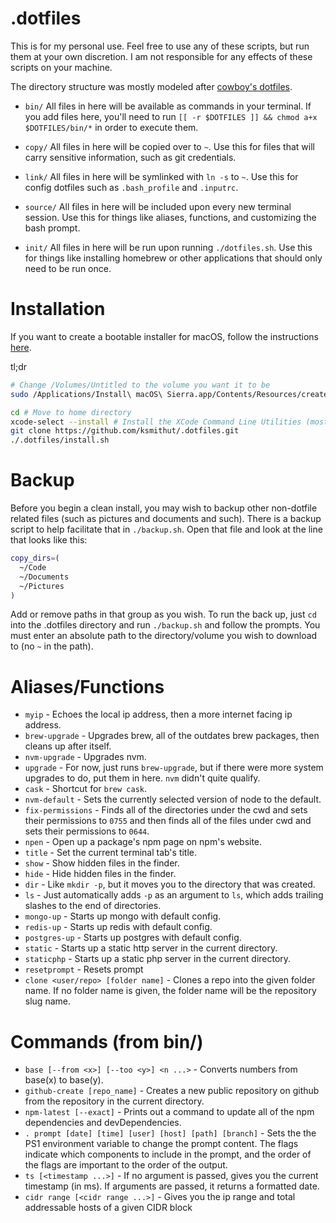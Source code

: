 # .dotfiles

This is for my personal use. Feel free to use any of these scripts, but run them
at your own discretion. I am not responsible for any effects of these scripts
on your machine.

The directory structure was mostly modeled after [cowboy's dotfiles][cowboy].

* `bin/` All files in here will be available as commands in your terminal. If
  you add files here, you'll need to run
  `[[ -r $DOTFILES ]] && chmod a+x $DOTFILES/bin/*` in order to
  execute them.

* `copy/` All files in here will be copied over to `~`. Use this for files that
  will carry sensitive information, such as git credentials.

* `link/` All files in here will be symlinked with `ln -s` to `~`. Use this for
  config dotfiles such as `.bash_profile` and `.inputrc`.

* `source/` All files in here will be included upon every new terminal session.
  Use this for things like aliases, functions, and customizing the bash prompt.

* `init/` All files in here will be run upon running `./dotfiles.sh`. Use this
  for things like installing homebrew or other applications that should only
  need to be run once.

# Installation

If you want to create a bootable installer for macOS, follow the instructions
[here][createinstallmedia].

tl;dr
```sh
# Change /Volumes/Untitled to the volume you want it to be
sudo /Applications/Install\ macOS\ Sierra.app/Contents/Resources/createinstallmedia --volume /Volumes/Untitled --applicationpath /Applications/Install\ macOS\ Sierra.app --nointeraction
```

```sh
cd # Move to home directory
xcode-select --install # Install the XCode Command Line Utilities (mostly for git and other build tools that brew might use)
git clone https://github.com/ksmithut/.dotfiles.git
./.dotfiles/install.sh
```

# Backup

Before you begin a clean install, you may wish to backup other non-dotfile
related files (such as pictures and documents and such). There is a backup
script to help facilitate that in `./backup.sh`. Open that file and look at the
line that looks like this:

```sh
copy_dirs=(
  ~/Code
  ~/Documents
  ~/Pictures
)
```

Add or remove paths in that group as you wish. To run the back up, just `cd`
into the .dotfiles directory and run `./backup.sh` and follow the prompts. You
must enter an absolute path to the directory/volume you wish to download to (no
`~` in the path).

# Aliases/Functions

- `myip` - Echoes the local ip address, then a more internet facing ip address.
- `brew-upgrade` - Upgrades brew, all of the outdates brew packages, then cleans
  up after itself.
- `nvm-upgrade` - Upgrades nvm.
- `upgrade` - For now, just runs `brew-upgrade`, but if there were more system
  upgrades to do, put them in here. `nvm` didn't quite qualify.
- `cask` - Shortcut for `brew cask`.
- `nvm-default` - Sets the currently selected version of node to the default.
- `fix-permissions` - Finds all of the directories under the cwd and sets their
  permissions to `0755` and then finds all of the files under cwd and sets their
  permissions to `0644`.
- `npen` - Open up a package's npm page on npm's website.
- `title` - Set the current terminal tab's title.
- `show` - Show hidden files in the finder.
- `hide` - Hide hidden files in the finder.
- `dir` - Like `mkdir -p`, but it moves you to the directory that was created.
- `ls` - Just automatically adds `-p` as an argument to `ls`, which adds
  trailing slashes to the end of directories.
- `mongo-up` - Starts up mongo with default config.
- `redis-up` - Starts up redis with default config.
- `postgres-up` - Starts up postgres with default config.
- `static` - Starts up a static http server in the current directory.
- `staticphp` - Starts up a static php server in the current directory.
- `resetprompt` - Resets prompt
- `clone <user/repo> [folder name]` - Clones a repo into the given folder name.
  If no folder name is given, the folder name will be the repository slug name.

# Commands (from bin/)

- `base [--from <x>] [--too <y>] <n ...>` - Converts numbers from base(x) to
  base(y).
- `github-create [repo_name]` - Creates a new public repository on github from
  the repository in the current directory.
- `npm-latest [--exact]` - Prints out a command to update all of the
  npm dependencies and devDependencies.
- `. prompt [date] [time] [user] [host] [path] [branch]` - Sets the the PS1 environment
  variable to change the prompt content. The flags indicate which components to
  include in the prompt, and the order of the flags are important to the order
  of the output.
- `ts [<timestamp ...>]` - If no argument is passed, gives you the current
  timestamp (in ms). If arguments are passed, it returns a formatted date.
- `cidr range [<cidr range ...>]` - Gives you the ip range and total addressable
  hosts of a given CIDR block

[cowboy]: https://github.com/cowboy/dotfiles
[createinstallmedia]: https://support.apple.com/en-us/HT201372
